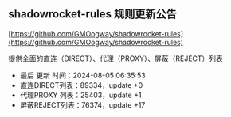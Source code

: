 ## shadowrocket-rules 规则更新公告

[https://github.com/GMOogway/shadowrocket-rules](https://github.com/GMOogway/shadowrocket-rules)

提供全面的直连（DIRECT）、代理（PROXY）、屏蔽（REJECT）列表
- 最后 更新 时间：2024-08-05 06:35:53
- 直连DIRECT列表：89334，update +0
- 代理PROXY 列表：25403，update +1
- 屏蔽REJECT列表：76374，update +17